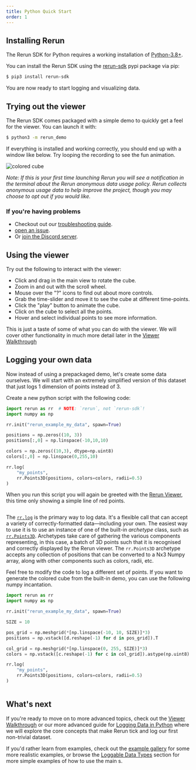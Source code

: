 ```yaml
---
title: Python Quick Start
order: 1
---
```


## Installing Rerun

The Rerun SDK for Python requires a working installation of [Python-3.8+](https://www.python.org/).

You can install the Rerun SDK using the [rerun-sdk](https://pypi.org/project/rerun-sdk/) pypi package via pip:
```bash
$ pip3 install rerun-sdk
```

You are now ready to start logging and visualizing data.

## Trying out the viewer

The Rerun SDK comes packaged with a simple demo to quickly get a feel for the viewer. You can launch it with:
```bash
$ python3 -m rerun_demo
```

If everything is installed and working correctly, you should end up with a window like below.
Try looping the recording to see the fun animation.

<picture>
  <source media="(max-width: 480px)" srcset="https://static.rerun.io/quickstart0_cube/770ffcd66ebc020bb0ff00ec123e19f1fcb0a3a4/480w.png">
  <source media="(max-width: 768px)" srcset="https://static.rerun.io/quickstart0_cube/770ffcd66ebc020bb0ff00ec123e19f1fcb0a3a4/768w.png">
  <source media="(max-width: 1024px)" srcset="https://static.rerun.io/quickstart0_cube/770ffcd66ebc020bb0ff00ec123e19f1fcb0a3a4/1024w.png">
  <source media="(max-width: 1200px)" srcset="https://static.rerun.io/quickstart0_cube/770ffcd66ebc020bb0ff00ec123e19f1fcb0a3a4/1200w.png">
  <img src="https://static.rerun.io/quickstart0_cube/770ffcd66ebc020bb0ff00ec123e19f1fcb0a3a4/full.png" alt="colored cube">
</picture>


*Note: If this is your first time launching Rerun you will see a notification in the terminal about the Rerun anonymous
data usage policy. Rerun collects anonymous usage data to help improve the project, though you may choose to opt out if you
would like.*

### If you're having problems
 * Checkout out our [troubleshooting guide](troubleshooting.md).
 * [open an issue](https://github.com/rerun-io/rerun/issues/new/choose).
 * Or [join the Discord server](https://discord.gg/PXtCgFBSmH).

## Using the viewer
Try out the following to interact with the viewer:
 * Click and drag in the main view to rotate the cube.
 * Zoom in and out with the scroll wheel.
 * Mouse over the "?" icons to find out about more controls.
 * Grab the time-slider and move it to see the cube at different time-points.
 * Click the "play" button to animate the cube.
 * Click on the cube to select all the points.
 * Hover and select individual points to see more information.

This is just a taste of some of what you can do with the viewer. We will cover other functionality in much
more detail later in the [Viewer Walkthrough](viewer-walkthrough.md)

## Logging your own data
Now instead of using a prepackaged demo, let's create some data ourselves. We will start with an
extremely simplified version of this dataset that just logs 1 dimension of points instead of 3.

Create a new python script with the following code:

```python
import rerun as rr  # NOTE: `rerun`, not `rerun-sdk`!
import numpy as np

rr.init("rerun_example_my_data", spawn=True)

positions = np.zeros((10, 3))
positions[:,0] = np.linspace(-10,10,10)

colors = np.zeros((10,3), dtype=np.uint8)
colors[:,0] = np.linspace(0,255,10)

rr.log(
    "my_points",
    rr.Points3D(positions, colors=colors, radii=0.5)
)
```

When you run this script you will again be greeted with the [Rerun Viewer](../reference/viewer/overview.md), this time
only showing a simple line of red points.

<picture>
  <img src="https://static.rerun.io/quickstart1_line/969a72007a8354bc2638d5794fa7d47176135d0c/full.png" alt="">
  <source media="(max-width: 480px)" srcset="https://static.rerun.io/quickstart1_line/969a72007a8354bc2638d5794fa7d47176135d0c/480w.png">
  <source media="(max-width: 768px)" srcset="https://static.rerun.io/quickstart1_line/969a72007a8354bc2638d5794fa7d47176135d0c/768w.png">
  <source media="(max-width: 1024px)" srcset="https://static.rerun.io/quickstart1_line/969a72007a8354bc2638d5794fa7d47176135d0c/1024w.png">
  <source media="(max-width: 1200px)" srcset="https://static.rerun.io/quickstart1_line/969a72007a8354bc2638d5794fa7d47176135d0c/1200w.png">
</picture>



The [`rr.log`](https://ref.rerun.io/docs/python/HEAD/common/logging/#rerun.log) is the primary way to log data. It's a flexible
call that can accept a variety of correctly-formatted data—including your own. The easiest way to use it is to use an instance of
one of the built-in *archetype* class, such as [`rr.Points3D`](https://ref.rerun.io/docs/python/HEAD/common/spatial_primitives/#rerun.Points3D). Archetypes take care of gathering the various
components representing, in this case, a batch of 3D points such that it is recognised and correctly displayed by the Rerun viewer. The `rr.Points3D` archetype accepts any collection of positions that can be converted to a Nx3 Numpy array, along with other components such as colors, radii, etc.

Feel free to modify the code to log a different set of points. If you want to generate the colored cube from the
built-in demo, you can use the following numpy incantation.
```python
import rerun as rr
import numpy as np

rr.init("rerun_example_my_data", spawn=True)

SIZE = 10

pos_grid = np.meshgrid(*[np.linspace(-10, 10, SIZE)]*3)
positions = np.vstack([d.reshape(-1) for d in pos_grid]).T

col_grid = np.meshgrid(*[np.linspace(0, 255, SIZE)]*3)
colors = np.vstack([c.reshape(-1) for c in col_grid]).astype(np.uint8).T

rr.log(
    "my_points",
    rr.Points3D(positions, colors=colors, radii=0.5)
)
```

<picture>
  <img src="https://static.rerun.io/quickstart2_simple_cube/632a8f1c79f70a2355fad294fe085291fcf3a8ae/full.png" alt="">
  <source media="(max-width: 480px)" srcset="https://static.rerun.io/quickstart2_simple_cube/632a8f1c79f70a2355fad294fe085291fcf3a8ae/480w.png">
  <source media="(max-width: 768px)" srcset="https://static.rerun.io/quickstart2_simple_cube/632a8f1c79f70a2355fad294fe085291fcf3a8ae/768w.png">
  <source media="(max-width: 1024px)" srcset="https://static.rerun.io/quickstart2_simple_cube/632a8f1c79f70a2355fad294fe085291fcf3a8ae/1024w.png">
  <source media="(max-width: 1200px)" srcset="https://static.rerun.io/quickstart2_simple_cube/632a8f1c79f70a2355fad294fe085291fcf3a8ae/1200w.png">
</picture>

## What's next

If you're ready to move on to more advanced topics, check out the [Viewer Walkthrough](viewer-walkthrough.md) or our
more advanced guide for [Logging Data in Python](logging-python.md) where we will explore the core concepts that make
Rerun tick and log our first non-trivial dataset.

If you'd rather learn from examples, check out the [example gallery](/examples) for some more realistic examples, or browse the [Loggable Data Types](../reference/data_types.md) section for more simple examples of how to use the main  s.
